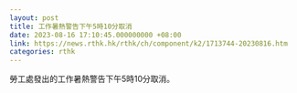 ```yaml
---
layout: post
title: 工作暑熱警告下午5時10分取消
date: 2023-08-16 17:10:45.000000000 +08:00
link: https://news.rthk.hk/rthk/ch/component/k2/1713744-20230816.htm
categories: rthk
---
```


勞工處發出的工作暑熱警告下午5時10分取消。
